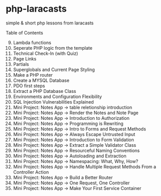 # php-laracasts

simple &amp; short php lessons from laracasts

Table of Contents

9. Lambda functions
10. Seperate PHP logic from the template
11. Technical Check-In (with Quiz)
12. Page Links
13. Partials
14. Superglobals and Current Page Styling
15. Make a PHP router
16. Create a MYSQL Database
17. PDO first steps
18. Extract a PHP Database Class
19. Environments and Configuration Flexibility
20. SQL Injection Vulnerabilities Explained
21. Mini Project: Notes App -> table reletionship introduction
22. Mini Project: Notes App -> Render the Notes and Note Page
23. Mini Project: Notes App -> Introduction to Authorization
24. Mini Project: Notes App -> Programming is Rewriting
25. Mini Project: Notes App -> Intro to Forms and Request Methods
26. Mini Project: Notes App -> Always Escape Untrusted Input
27. Mini Project: Notes App -> Introduction to Form Validation
28. Mini Project: Notes App -> Extract a Simple Validator Class
29. Mini Project: Notes App -> Resourceful Naming Conventions
30. Mini Project: Notes App -> Autoloading and Extraction
31. Mini Project: Notes App -> Namespacing: What, Why, How?
32. Mini Project: Notes App -> Handle Multiple Request Methods From a Controller Action
33. Mini Project: Notes App -> Build a Better Router
34. Mini Project: Notes App -> One Request, One Controller
35. Mini Project: Notes App -> Make Your First Service Container
